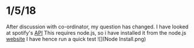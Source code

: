 # 1/5/18
After discussion with co-ordinator, my question has changed. I have looked at spotify's [API](https://beta.developer.spotify.com/documentation/web-api/quick-start/)
This requires node.js, so i have installed it from the node.js [website](https://nodejs.org/en/)
I have hence run a quick test
![](Node Install.png)
